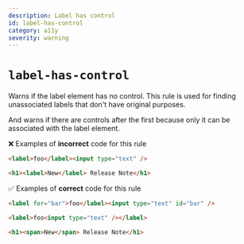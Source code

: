 ```yaml
---
description: Label has control
id: label-has-control
category: a11y
severity: warning
---
```


# `label-has-control`

Warns if the label element has no control. This rule is used for finding unassociated labels that don't have original purposes.

And warns if there are controls after the first because only it can be associated with the label element.

❌ Examples of **incorrect** code for this rule

```html
<label>foo</label><input type="text" />

<h1><label>New</label> Release Note</h1>
```

✅ Examples of **correct** code for this rule

```html
<label for="bar">foo</label><input type="text" id="bar" />

<label>foo<input type="text" /></label>

<h1><span>New</span> Release Note</h1>
```
